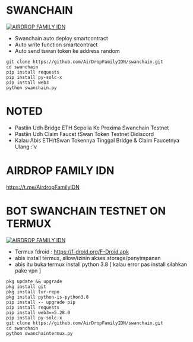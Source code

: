# SWANCHAIN
[![AIRDROP FAMILY IDN](https://github.com/AirDropFamilyIDN/swanchain/blob/main/swanchain.png)](https://github.com/AirDropFamilyIDN/swanchain/blob/main/swanchain.png)
- Swanchain auto deploy smartcontract
- Auto write function smartcontract
- Auto send tswan token ke address random
```
git clone https://github.com/AirDropFamilyIDN/swanchain.git
cd swanchain
pip install requests
pip install py-solc-x
pip install web3
python swanchain.py
```
# NOTED
- Pastiin Udh Bridge ETH Sepolia Ke Proxima Swanchain Testnet
- Pastiin Udh Claim Faucet tSwan Token Testnet Didiscord
- Kalau Abis ETH/tSwan Tokennya Tinggal Bridge & Claim Faucetnya Ulang :'v

# AIRDROP FAMILY IDN
https://t.me/AirdropFamilyIDN


# BOT SWANCHAIN TESTNET ON TERMUX
[![AIRDROP FAMILY IDN](https://github.com/AirDropFamilyIDN/swanchain/blob/main/swanchaintermux.png)](https://github.com/AirDropFamilyIDN/swanchain/blob/main/swanchaintermux.png)

- Termux fdroid : https://f-droid.org/F-Droid.apk
- abis install termux, allow/izinin akses storage/penyimpanan
- abis itu buka termux install python 3.8 [ kalau error pas install silahkan pake vpn ]

```
pkg update && upgrade
pkg install git
pkg install tur-repo
pkg install python-is-python3.8
pip install -- upgrade pip
pip install requests
pip install web3==5.28.0
pip install py-solc-x
git clone https://github.com/AirDropFamilyIDN/swanchain.git
cd swanchain
python swanchaintermux.py
```

